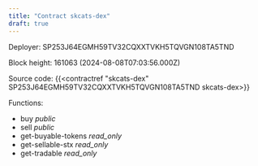 ```yaml
---
title: "Contract skcats-dex"
draft: true
---
```

Deployer: SP253J64EGMH59TV32CQXXTVKH5TQVGN108TA5TND


 



Block height: 161063 (2024-08-08T07:03:56.000Z)

Source code: {{<contractref "skcats-dex" SP253J64EGMH59TV32CQXXTVKH5TQVGN108TA5TND skcats-dex>}}

Functions:

* buy _public_
* sell _public_
* get-buyable-tokens _read_only_
* get-sellable-stx _read_only_
* get-tradable _read_only_
